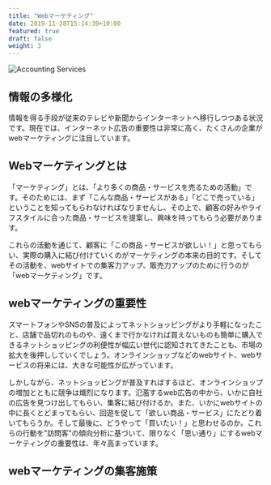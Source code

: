```yaml
---
title: "Webマーケティング"
date: 2019-11-28T15:14:39+10:00
featured: true
draft: false
weight: 3
---
```

![Accounting Services](/images/post/austin-distel-nGc5RT2HmF0-unsplash.jpg)

## 情報の多様化

情報を得る手段が従来のテレビや新聞からインターネットへ移行しつつある状況です。現在では、インターネット広告の重要性は非常に高く、たくさんの企業がwebマーケティングに注目しています。

## Webマーケティングとは

「マーケティング」とは、「より多くの商品・サービスを売るための活動」です。そのためには、まず「こんな商品・サービスがある」「どこで売っている」ということを知ってもらわなければなりませんし、その上で、顧客の好みやライフスタイルに合った商品・サービスを提案し、興味を持ってもらう必要があります。

これらの活動を通じて、顧客に「この商品・サービスが欲しい！」と思ってもらい、実際の購入に結び付けていくのがマーケティングの本来の目的です。そしてその活動を、webサイトでの集客力アップ、販売力アップのために行うのが「webマーケティング」です。

## webマーケティングの重要性

スマートフォンやSNSの普及によってネットショッピングがより手軽になったこと、店舗で品切れのものや、遠くまで行かなければ買えないものも簡単に購入できるネットショッピングの利便性が幅広い世代に認知されてきたことも、市場の拡大を後押ししていくでしょう。オンラインショップなどのwebサイト、webサービスの将来には、大きな可能性が広がっています。

しかしながら、ネットショッピングが普及すればするほど、オンラインショップの増加とともに競争は熾烈になります。氾濫するweb広告の中から、いかに自社の広告を見つけ出してもらい、集客に結び付けるか。また、いかにwebサイトの中に長くとどまってもらい、回遊を促して「欲しい商品・サービス」にたどり着いてもらうか。そして最後に、どうやって「買いたい！」と思わせるのか。これらの行動を"訪問客"の傾向分析に基づいて、限りなく「思い通り」にするwebマーケティングの重要性は、年々高まっています。

## webマーケティングの集客施策

